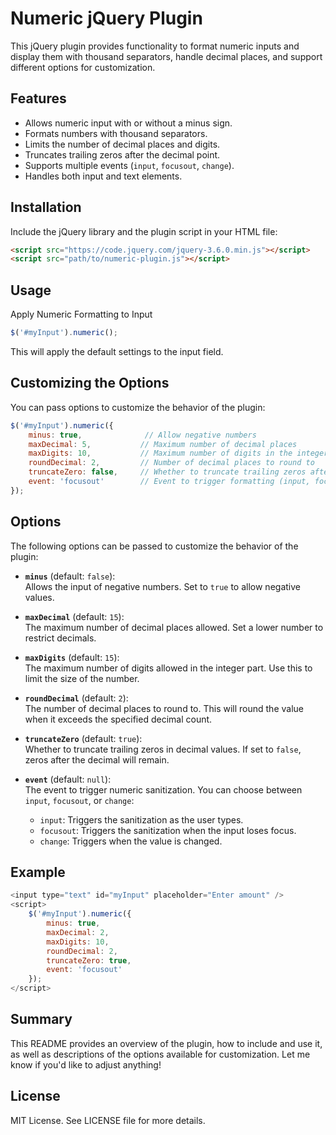 # Numeric jQuery Plugin

This jQuery plugin provides functionality to format numeric inputs and display them with thousand separators, handle decimal places, and support different options for customization.

## Features

- Allows numeric input with or without a minus sign.
- Formats numbers with thousand separators.
- Limits the number of decimal places and digits.
- Truncates trailing zeros after the decimal point.
- Supports multiple events (`input`, `focusout`, `change`).
- Handles both input and text elements.

## Installation

Include the jQuery library and the plugin script in your HTML file:

```html
<script src="https://code.jquery.com/jquery-3.6.0.min.js"></script>
<script src="path/to/numeric-plugin.js"></script>
```
## Usage

Apply Numeric Formatting to Input

```javascript
$('#myInput').numeric();
```
This will apply the default settings to the input field.

## Customizing the Options

You can pass options to customize the behavior of the plugin:

```javascript
$('#myInput').numeric({
    minus: true,              // Allow negative numbers
    maxDecimal: 5,           // Maximum number of decimal places
    maxDigits: 10,           // Maximum number of digits in the integer part
    roundDecimal: 2,         // Number of decimal places to round to
    truncateZero: false,     // Whether to truncate trailing zeros after the decimal
    event: 'focusout'        // Event to trigger formatting (input, focusout, change)
});
```
## Options

The following options can be passed to customize the behavior of the plugin:

- **`minus`** (default: `false`):  
  Allows the input of negative numbers. Set to `true` to allow negative values.

- **`maxDecimal`** (default: `15`):  
  The maximum number of decimal places allowed. Set a lower number to restrict decimals.

- **`maxDigits`** (default: `15`):  
  The maximum number of digits allowed in the integer part. Use this to limit the size of the number.

- **`roundDecimal`** (default: `2`):  
  The number of decimal places to round to. This will round the value when it exceeds the specified decimal count.

- **`truncateZero`** (default: `true`):  
  Whether to truncate trailing zeros in decimal values. If set to `false`, zeros after the decimal will remain.

- **`event`** (default: `null`):  
  The event to trigger numeric sanitization. You can choose between `input`, `focusout`, or `change`:
  - `input`: Triggers the sanitization as the user types.
  - `focusout`: Triggers the sanitization when the input loses focus.
  - `change`: Triggers when the value is changed.
  
## Example
```javascript
<input type="text" id="myInput" placeholder="Enter amount" />
<script>
    $('#myInput').numeric({
        minus: true,
        maxDecimal: 2,
        maxDigits: 10,
        roundDecimal: 2,
        truncateZero: true,
        event: 'focusout'
    });
</script>
```
## Summary

This README provides an overview of the plugin, how to include and use it, as well as descriptions of the options available for customization. Let me know if you'd like to adjust anything!

## License

MIT License. See LICENSE file for more details.
